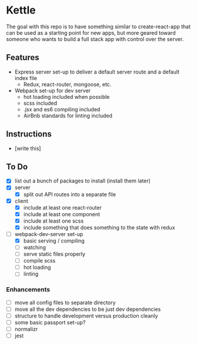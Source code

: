 # Kettle
The goal with this repo is to have something similar to create-react-app that can be used as a starting point for new apps, but more geared toward someone who wants to build a full stack app with control over the server.

## Features
- Express server set-up to deliver a default server route and a default index file
  - Redux, react-router, mongoose, etc.
- Webpack set-up for dev server
  - hot loading included when possible
  - scss included
  - .jsx and es6 compiling included
  - AirBnb standards for linting included

## Instructions 
- [write this]

## To Do 
- [X] list out a bunch of packages to install (install them later)
- [X] server
  - [X] split out API routes into a separate file
- [X] client
  - [X] include at least one react-router
  - [X] include at least one component
  - [X] include at least one scss
  - [X] include something that does something to the state with redux
- [ ] webpack-dev-server set-up
  - [X] basic serving / compiling
  - [ ] watching
  - [ ] serve static files properly
  - [ ] compile scss
  - [ ] hot loading
  - [ ] linting
### Enhancements
- [ ] move all config files to separate directory
- [ ] move all the dev dependencies to be just dev dependencies 
- [ ] structure to handle development versus production cleanly
- [ ] some basic passport set-up?
- [ ] normalizr
- [ ] jest